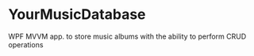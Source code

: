 # YourMusicDatabase
WPF MVVM app. to store music albums with the ability to perform CRUD operations
